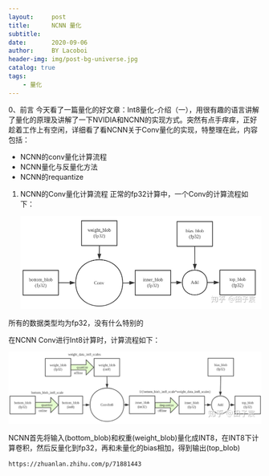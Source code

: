 ```yaml
---
layout:     post
title:      NCNN 量化
subtitle:   
date:       2020-09-06
author:     BY Lacoboi
header-img: img/post-bg-universe.jpg
catalog: true
tags:
    - 量化
---
```


0、前言
今天看了一篇量化的好文章：Int8量化-介绍（一），用很有趣的语言讲解了量化的原理及讲解了一下NVIDIA和NCNN的实现方式。突然有点手痒痒，正好趁着工作上有空闲，详细看了看NCNN关于Conv量化的实现，特整理在此，内容包括：

- NCNN的conv量化计算流程
- NCNN量化与反量化方法
- NCNN的requantize

1. NCNN的Conv量化计算流程
正常的fp32计算中，一个Conv的计算流程如下：

   ![fp32计算](./_posts/quantization/images/1.jpg)

所有的数据类型均为fp32，没有什么特别的

在NCNN Conv进行Int8计算时，计算流程如下：

   ![in8计算](./_posts/quantization/images/2.jpg)

NCNN首先将输入(bottom_blob)和权重(weight_blob)量化成INT8，在INT8下计算卷积，然后反量化到fp32，再和未量化的bias相加，得到输出(top_blob)

```
https://zhuanlan.zhihu.com/p/71881443
```